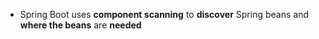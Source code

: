 - Spring Boot uses **component scanning** to **discover** Spring beans and **where the beans** are **needed**